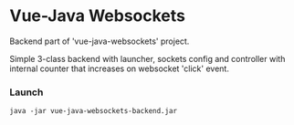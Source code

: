 # Vue-Java Websockets
Backend part of 'vue-java-websockets' project.

Simple 3-class backend with launcher, sockets config and controller with internal counter that increases on websocket 'click' event.
### Launch
    java -jar vue-java-websockets-backend.jar
